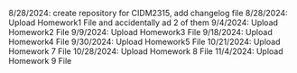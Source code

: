 8/28/2024: create repository for CIDM2315, add changelog file
8/28/2024: Upload Homework1 File and accidentally ad 2 of them
9/4/2024: Upload Homework2 File
9/9/2024: Upload Homework3 File
9/18/2024: Upload Homework4 File
9/30/2024: Upload Homework5 File
10/21/2024: Upload Homework 7 File
10/28/2024: Upload Homework 8 File
11/4/2024: Upload Homework 9 File
